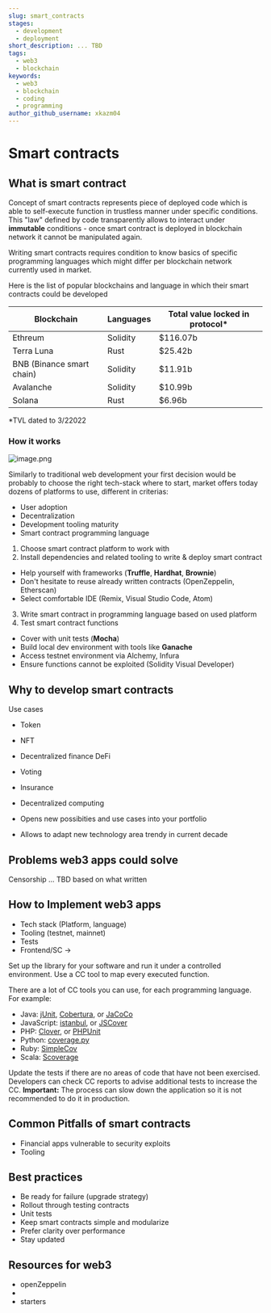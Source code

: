 ```yaml
---
slug: smart_contracts
stages:
  - development
  - deployment
short_description: ... TBD
tags:
  - web3
  - blockchain
keywords:
  - web3
  - blockchain
  - coding
  - programming
author_github_username: xkazm04
---
```


# Smart contracts

## What is smart contract

Concept of smart contracts represents piece of deployed code which is able to self-execute function in trustless manner under specific conditions. This "law" defined by code transparently allows to interact under **immutable** conditions - once smart contract is deployed in blockchain network it cannot be manipulated again.

Writing smart contracts requires condition to know basics of specific programming languages which might differ per blockchain network currently used in market.

Here is the list of popular blockchains and language in which their smart contracts could be developed

Blockchain| Languages | Total value locked in protocol*
---------|----------|---------
 Ethreum | Solidity | $116.07b
 Terra Luna | Rust | $25.42b
 BNB (Binance smart chain) | Solidity | $11.91b
 Avalanche | Solidity | $10.99b
 Solana | Rust | $6.96b

 *TVL dated to 3/22022


### How it works
![image.png](https://stoplight.io/api/v1/projects/cHJqOjEyMDc0MQ/images/f5ykbtyzagA)

Similarly to traditional web development your first decision would be probably to choose the right tech-stack where to start, market offers today dozens of platforms to use, different in criterias:

- User adoption
- Decentralization
- Development tooling maturity
- Smart contract programming language

1. Choose smart contract platform to work with
2. Install dependencies and related tooling to write & deploy smart contract
- Help yourself with frameworks (**Truffle**, **Hardhat**, **Brownie**)
- Don't hesitate to reuse already written contracts (OpenZeppelin, Etherscan)
- Select comfortable IDE (Remix, Visual Studio Code, Atom)
3. Write smart contract in programming language based on used platform 
4. Test smart contract functions
- Cover with unit tests (**Mocha**)
- Build local dev environment with tools like **Ganache**
- Access testnet environment via Alchemy, Infura
- Ensure functions cannot be exploited (Solidity Visual Developer)


## Why to develop smart contracts

Use cases 

- Token
- NFT
- Decentralized finance DeFi
- Voting
- Insurance
- Decentralized computing

- Opens new possibities and use cases into your portfolio
- Allows to adapt new technology area trendy in current decade

## Problems web3 apps could solve

Censorship ... TBD based on what written 

## How to Implement web3 apps

- Tech stack (Platform, language)
- Tooling (testnet, mainnet)
- Tests
- Frontend/SC ->

Set up the library for your software and run it under a controlled environment. Use a CC tool to map every executed function.

There are a lot of CC tools you can use, for each programming language. For example:

- Java: [jUnit](https://junit.org/junit5/), [Cobertura](http://cobertura.github.io/cobertura/), or [JaCoCo](https://www.jacoco.org/)
- JavaScript: [istanbul](https://istanbul.js.org/), or [JSCover](http://tntim96.github.io/JSCover/)
- PHP: [Clover](http://openclover.org/), or [PHPUnit](https://phpunit.de/)
- Python: [coverage.py](https://pypi.org/project/coverage/)
- Ruby: [SimpleCov](https://github.com/colszowka/simplecov)
- Scala: [Scoverage](http://scoverage.org/)

Update the tests if there are no areas of code that have not been exercised. Developers can check CC reports to advise additional tests to increase the CC.
**Important:** The process can slow down the application so it is not recommended to do it in production.

## Common Pitfalls of smart contracts

- Financial apps vulnerable to security exploits
- Tooling

## Best practices
- Be ready for failure (upgrade strategy)
- Rollout through testing contracts
- Unit tests
- Keep smart contracts simple and modularize
- Prefer clarity over performance
- Stay updated


## Resources for web3

- openZeppelin
- 
- starters